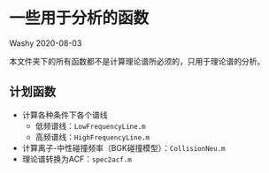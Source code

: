 # 一些用于分析的函数

Washy 2020-08-03

本文件夹下的所有函数都不是计算理论谱所必须的，只用于理论谱的分析。



## 计划函数

- 计算各种条件下各个谱线
  - 低频谱线：`LowFrequencyLine.m` 
  - 高频谱线：`HighFrequencyLine.m` 
- 计算离子-中性碰撞频率（BGK碰撞模型）：`CollisionNeu.m` 
- 理论谱转换为ACF：`spec2acf.m` 

